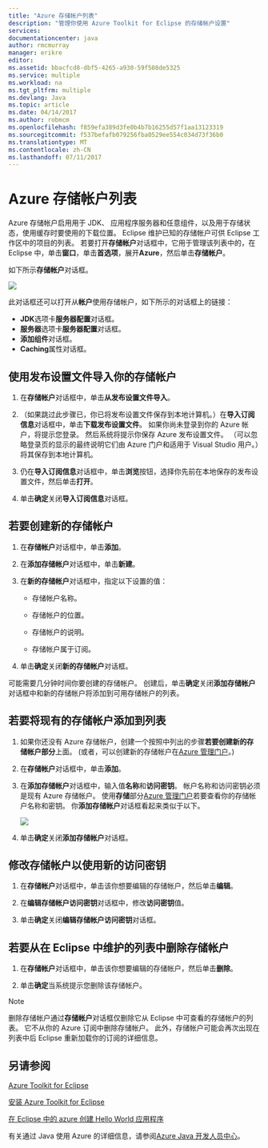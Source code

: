 ```yaml
---
title: "Azure 存储帐户列表"
description: "管理你使用 Azure Toolkit for Eclipse 的存储帐户设置"
services: 
documentationcenter: java
author: rmcmurray
manager: erikre
editor: 
ms.assetid: bbacfcd8-dbf5-4265-a930-59f508de5325
ms.service: multiple
ms.workload: na
ms.tgt_pltfrm: multiple
ms.devlang: Java
ms.topic: article
ms.date: 04/14/2017
ms.author: robmcm
ms.openlocfilehash: f859efa389d3fe0b4b7b16255d57f1aa13123319
ms.sourcegitcommit: f537befafb079256fba0529ee554c034d73f36b0
ms.translationtype: MT
ms.contentlocale: zh-CN
ms.lasthandoff: 07/11/2017
---
```

# <a name="azure-storage-account-list"></a>Azure 存储帐户列表
Azure 存储帐户启用用于 JDK、 应用程序服务器和任意组件，以及用于存储状态，使用缓存时要使用的下载位置。 Eclipse 维护已知的存储帐户可供 Eclipse 工作区中的项目的列表。 若要打开**存储帐户**对话框中，它用于管理该列表中的，在 Eclipse 中，单击**窗口**，单击**首选项**，展开**Azure**，然后单击**存储帐户**。

如下所示**存储帐户**对话框。

![][ic719496]

此对话框还可以打开从**帐户**使用存储帐户，如下所示的对话框上的链接：

* **JDK**选项卡**服务器配置**对话框。
* **服务器**选项卡**服务器配置**对话框。
* **添加组件**对话框。
* **Caching**属性对话框。

## <a name="to-import-your-storage-accounts-using-a-publish-settings-file"></a>使用发布设置文件导入你的存储帐户
1. 在**存储帐户**对话框中，单击**从发布设置文件导入**。

2. （如果跳过此步骤已，你已将发布设置文件保存到本地计算机。）在**导入订阅信息**对话框中，单击**下载发布设置文件**。 如果你尚未登录到你的 Azure 帐户，将提示您登录。 然后系统将提示你保存 Azure 发布设置文件。 （可以忽略登录页的显示的最终说明它们由 Azure 门户和适用于 Visual Studio 用户。）将其保存到本地计算机。

3. 仍在**导入订阅信息**对话框中，单击**浏览**按钮，选择你先前在本地保存的发布设置文件，然后单击**打开**。

4. 单击**确定**关闭**导入订阅信息**对话框。

## <a name="to-create-a-new-storage-account"></a>若要创建新的存储帐户
1. 在**存储帐户**对话框中，单击**添加**。

2. 在**添加存储帐户**对话框中，单击**新建**。

3. 在**新的存储帐户**对话框中，指定以下设置的值：

   * 存储帐户名称。

   * 存储帐户的位置。

   * 存储帐户的说明。

   * 存储帐户属于订阅。

4. 单击**确定**关闭**新的存储帐户**对话框。

可能需要几分钟时间你要创建的存储帐户。 创建后，单击**确定**关闭**添加存储帐户**对话框中和新的存储帐户将添加到可用存储帐户的列表。

## <a name="to-add-an-existing-storage-account-to-the-list"></a>若要将现有的存储帐户添加到列表
1. 如果你还没有 Azure 存储帐户，创建一个按照中列出的步骤**若要创建新的存储帐户部分**上面。 (或者，可以创建新的存储帐户在[Azure 管理门户][Azure Management Portal]。)

2. 在**存储帐户**对话框中，单击**添加**。

3. 在**添加存储帐户**对话框中，输入值**名称**和**访问密钥**。 帐户名称和访问密钥必须是现有 Azure 存储帐户。 使用**存储**部分[Azure 管理门户][ Azure Management Portal]若要查看你的存储帐户名称和密钥。 你**添加存储帐户**对话框看起来类似于以下。
   
   ![][ic719497]

4. 单击**确定**关闭**添加存储帐户**对话框。

## <a name="to-modify-a-storage-account-to-use-a-new-access-key"></a>修改存储帐户以使用新的访问密钥
1. 在**存储帐户**对话框中，单击该你想要编辑的存储帐户，然后单击**编辑**。

2. 在**编辑存储帐户访问密钥**对话框中，修改**访问密钥**值。

3. 单击**确定**关闭**编辑存储帐户访问密钥**对话框。

## <a name="to-remove-a-storage-account-from-the-list-maintained-in-eclipse"></a>若要从在 Eclipse 中维护的列表中删除存储帐户
1. 在**存储帐户**对话框中，单击该你想要编辑的存储帐户，然后单击**删除**。

2. 单击**确定**当系统提示您删除该存储帐户。

> [!NOTE]
> 删除存储帐户通过**存储帐户**对话框仅删除它从 Eclipse 中可查看的存储帐户的列表。 它不从你的 Azure 订阅中删除存储帐户。 此外，存储帐户可能会再次出现在列表中后 Eclipse 重新加载你的订阅的详细信息。
> 
> 

## <a name="see-also"></a>另请参阅
[Azure Toolkit for Eclipse][Azure Toolkit for Eclipse]

[安装 Azure Toolkit for Eclipse][Installing the Azure Toolkit for Eclipse] 

[在 Eclipse 中的 azure 创建 Hello World 应用程序][Creating a Hello World Application for Azure in Eclipse]

有关通过 Java 使用 Azure 的详细信息，请参阅[Azure Java 开发人员中心][Azure Java Developer Center]。

<!-- URL List -->

[Azure Java Developer Center]: http://go.microsoft.com/fwlink/?LinkID=699547
[Azure Toolkit for Eclipse]: http://go.microsoft.com/fwlink/?LinkID=699529
[Azure Management Portal]: http://go.microsoft.com/fwlink/?LinkID=512959
[Creating a Hello World Application for Azure in Eclipse]: http://go.microsoft.com/fwlink/?LinkID=699533
[Installing the Azure Toolkit for Eclipse]: http://go.microsoft.com/fwlink/?LinkId=699546
[What's New in the Azure Toolkit for Eclipse]: http://go.microsoft.com/fwlink/?LinkID=699552

<!-- IMG List -->

[ic719496]: ./media/azure-toolkit-for-eclipse-azure-storage-account-list/ic719496.png
[ic719497]: ./media/azure-toolkit-for-eclipse-azure-storage-account-list/ic719497.png

<!-- Legacy MSDN URL = https://msdn.microsoft.com/library/azure/dn205108.aspx -->
